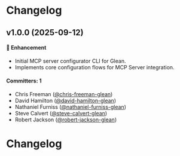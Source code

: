 # Changelog

## v1.0.0 (2025-09-12)

#### :rocket: Enhancement

- Initial MCP server configurator CLI for Glean.
- Implements core configuration flows for MCP Server integration.

#### Committers: 1
- Chris Freeman ([@chris-freeman-glean](https://github.com/chris-freeman-glean))
- David Hamilton ([@david-hamilton-glean](https://github.com/david-hamilton-glean))
- Nathaniel Furniss ([@nathaniel-furniss-glean](https://github.com/nathaniel-furniss-glean))
- Steve Calvert ([@steve-calvert-glean](https://github.com/steve-calvert-glean))
- Robert Jackson ([@robert-jackson-glean](https://github.com/robert-hackson-glean))



# Changelog
